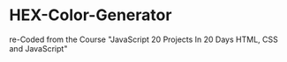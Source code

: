 # HEX-Color-Generator
re-Coded from the Course "JavaScript 20 Projects In 20 Days HTML, CSS and JavaScript"
